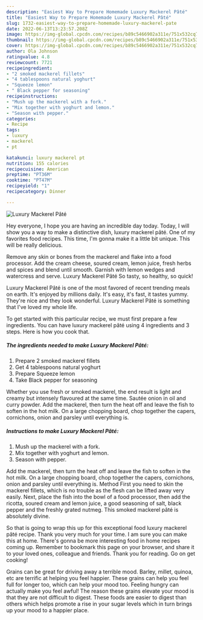 ```yaml
---
description: "Easiest Way to Prepare Homemade Luxury Mackerel Pâté"
title: "Easiest Way to Prepare Homemade Luxury Mackerel Pâté"
slug: 1732-easiest-way-to-prepare-homemade-luxury-mackerel-pate
date: 2022-06-13T13:23:57.208Z
image: https://img-global.cpcdn.com/recipes/b89c5466902a311e/751x532cq70/luxury-mackerel-pate-recipe-main-photo.jpg
thumbnail: https://img-global.cpcdn.com/recipes/b89c5466902a311e/751x532cq70/luxury-mackerel-pate-recipe-main-photo.jpg
cover: https://img-global.cpcdn.com/recipes/b89c5466902a311e/751x532cq70/luxury-mackerel-pate-recipe-main-photo.jpg
author: Ola Johnson
ratingvalue: 4.8
reviewcount: 7721
recipeingredient:
- "2 smoked mackerel fillets"
- "4 tablespoons natural yoghurt"
- "Squeeze lemon"
- " Black pepper for seasoning"
recipeinstructions:
- "Mush up the mackerel with a fork."
- "Mix together with yoghurt and lemon."
- "Season with pepper."
categories:
- Recipe
tags:
- luxury
- mackerel
- pt

katakunci: luxury mackerel pt 
nutrition: 155 calories
recipecuisine: American
preptime: "PT36M"
cooktime: "PT47M"
recipeyield: "1"
recipecategory: Dinner

---
```



![Luxury Mackerel Pâté](https://img-global.cpcdn.com/recipes/b89c5466902a311e/751x532cq70/luxury-mackerel-pate-recipe-main-photo.jpg)

Hey everyone, I hope you are having an incredible day today. Today, I will show you a way to make a distinctive dish, luxury mackerel pâté. One of my favorites food recipes. This time, I'm gonna make it a little bit unique. This will be really delicious.

Remove any skin or bones from the mackerel and flake into a food processor. Add the cream cheese, soured cream, lemon juice, fresh herbs and spices and blend until smooth. Garnish with lemon wedges and watercress and serve. Luxury Mackerel Pâté So tasty, so healthy, so quick!

Luxury Mackerel Pâté is one of the most favored of recent trending meals on earth. It's enjoyed by millions daily. It's easy, it's fast, it tastes yummy. They're nice and they look wonderful. Luxury Mackerel Pâté is something that I've loved my whole life.


To get started with this particular recipe, we must first prepare a few ingredients. You can have luxury mackerel pâté using 4 ingredients and 3 steps. Here is how you cook that.

<!--inarticleads1-->

##### The ingredients needed to make Luxury Mackerel Pâté:

1. Prepare 2 smoked mackerel fillets
1. Get 4 tablespoons natural yoghurt
1. Prepare Squeeze lemon
1. Take  Black pepper for seasoning


Whether you use fresh or smoked mackerel, the end result is light and creamy but intensely flavoured at the same time. Sautée onion in oil and curry powder. Add the mackerel, then turn the heat off and leave the fish to soften in the hot milk. On a large chopping board, chop together the capers, cornichons, onion and parsley until everything is. 

<!--inarticleads2-->

##### Instructions to make Luxury Mackerel Pâté:

1. Mush up the mackerel with a fork.
1. Mix together with yoghurt and lemon.
1. Season with pepper.


Add the mackerel, then turn the heat off and leave the fish to soften in the hot milk. On a large chopping board, chop together the capers, cornichons, onion and parsley until everything is. Method First you need to skin the mackerel fillets, which is no trouble as the flesh can be lifted away very easily. Next, place the fish into the bowl of a food processor, then add the ricotta, soured cream and lemon juice, a good seasoning of salt, black pepper and the freshly grated nutmeg. This smoked mackerel pâté is absolutely divine. 

So that is going to wrap this up for this exceptional food luxury mackerel pâté recipe. Thank you very much for your time. I am sure you can make this at home. There's gonna be more interesting food in home recipes coming up. Remember to bookmark this page on your browser, and share it to your loved ones, colleague and friends. Thank you for reading. Go on get cooking!

Grains can be great for driving away a terrible mood. Barley, millet, quinoa, etc are terrific at helping you feel happier. These grains can help you feel full for longer too, which can help your mood too. Feeling hungry can actually make you feel awful! The reason these grains elevate your mood is that they are not difficult to digest. These foods are easier to digest than others which helps promote a rise in your sugar levels which in turn brings up your mood to a happier place.
